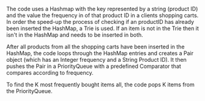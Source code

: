 The code uses a Hashmap with the key represented by a string (product ID) and the value the frequency in of that product
ID in a clients shopping carts. In order the speed-up the process of checking if an productID has already been inserted
the HashMap, a Trie is used. If an item is not in the Trie then it isn't in the HashMap and needs to be inserted
in both.

After all products from all the shopping carts have been inserted in the HashMap, the code loops through the HashMap
entries and creates a Pair object (which has an Integer frequency and a String Product ID). It then pushes the Pair in a
PriorityQueue with a predefined Comparator that compares according to frequency. 

To find the K most frequently bought items all, the code pops K items from the PriorityQueue.  
